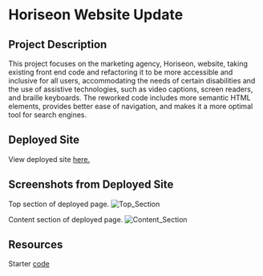 # Horiseon Website Update

## Project Description
This project focuses on the marketing agency, Horiseon, website, taking existing front end code and refactoring it to be more accessible and inclusive for all users, accommodating the needs of certain disabilities and the use of assistive technologies, such as video captions, screen readers, and braille keyboards. The reworked code includes more semantic HTML elements, provides better ease of navigation, and makes it a more optimal tool for search engines. 

## Deployed Site
View deployed site [here.](https://tugwellchristi.github.io/Ch-1-HTML-CSS-Git/)

## Screenshots from Deployed Site
Top section of deployed page. 
![Top_Section](https://github.com/tugwellchristi/Ch-1-HTML-CSS-Git/assets/90078824/82b04b92-a0eb-4bb8-82e7-8942c5b28fbb)

Content section of deployed page. 
![Content_Section](https://github.com/tugwellchristi/Ch-1-HTML-CSS-Git/assets/90078824/63a1d51a-a99c-4a22-b90e-c82434f4acc8)

## Resources
Starter [code](https://github.com/coding-boot-camp/urban-octo-telegram)

